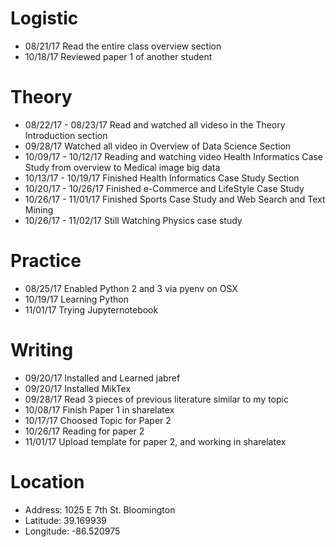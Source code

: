 # Logistic

* 08/21/17 Read the entire class overview section 
* 10/18/17 Reviewed paper 1 of another student

# Theory

* 08/22/17 - 08/23/17 Read and watched all videso in the Theory Introduction section
* 09/28/17 Watched all video in Overview of Data Science Section
* 10/09/17 - 10/12/17 Reading and watching video Health Informatics Case Study from overview to Medical image big data
* 10/13/17 - 10/19/17 Finished Health Informatics Case Study Section
* 10/20/17 - 10/26/17 Finished e-Commerce and LifeStyle Case Study
* 10/26/17 - 11/01/17 Finished Sports Case Study and Web Search and Text Mining
* 10/26/17 - 11/02/17 Still Watching Physics case study

# Practice

* 08/25/17 Enabled Python 2 and 3 via pyenv on OSX
* 10/19/17 Learning Python
* 11/01/17 Trying Jupyternotebook

# Writing

* 09/20/17 Installed and Learned jabref
* 09/20/17 Installed MikTex
* 09/28/17 Read 3 pieces of previous literature similar to my topic
* 10/08/17 Finish Paper 1 in sharelatex
* 10/17/17 Choosed Topic for Paper 2
* 10/26/17 Reading for paper 2 
* 11/01/17 Upload template for paper 2, and working in sharelatex


# Location
 
* Address: 1025 E 7th St. Bloomington
* Latitude: 39.169939
* Longitude: -86.520975
